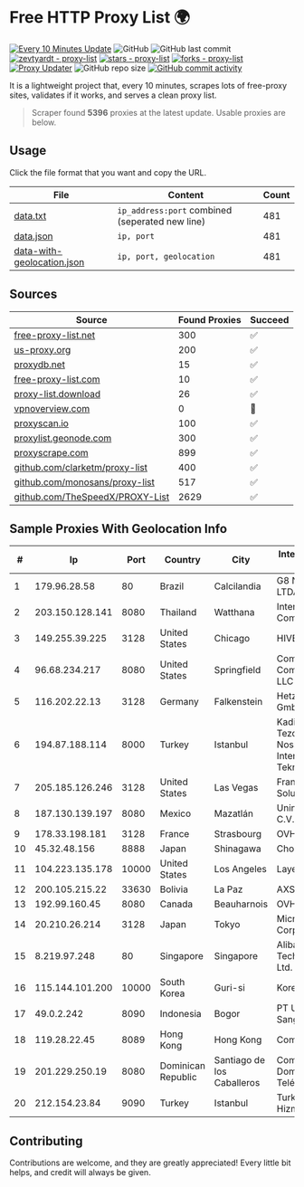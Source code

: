 
# Free HTTP Proxy List 🌍

[![Every 10 Minutes Update](https://github.com/mertguvencli/http-proxy-list/actions/workflows/main.yml/badge.svg?branch=main)](https://github.com/mertguvencli/http-proxy-list/actions/workflows/main.yml)
![GitHub](https://img.shields.io/github/license/mertguvencli/http-proxy-list)
![GitHub last commit](https://img.shields.io/github/last-commit/mertguvencli/http-proxy-list)
[![zevtyardt - proxy-list](https://img.shields.io/static/v1?label=zevtyardt&message=proxy-list&color=blue&logo=github)](https://github.com/zevtyardt/proxy-list "Go to GitHub repo")
[![stars - proxy-list](https://img.shields.io/github/stars/zevtyardt/proxy-list?style=social)](https://github.com/zevtyardt/proxy-list)
[![forks - proxy-list](https://img.shields.io/github/forks/zevtyardt/proxy-list?style=social)](https://github.com/zevtyardt/proxy-list)
[![Proxy Updater](https://github.com/zevtyardt/proxy-list/workflows/Proxy%20Updater/badge.svg)](https://github.com/zevtyardt/proxy-list/actions?query=workflow:"Proxy+Updater")
![GitHub repo size](https://img.shields.io/github/repo-size/zevtyardt/proxy-list)
[![GitHub commit activity](https://img.shields.io/github/commit-activity/m/zevtyardt/proxy-list?logo=commits)](https://github.com/zevtyardt/proxy-list/commits/main)

It is a lightweight project that, every 10 minutes, scrapes lots of free-proxy sites, validates if it works, and serves a clean proxy list.

> Scraper found **5396** proxies at the latest update. Usable proxies are below.

## Usage

Click the file format that you want and copy the URL.

|File|Content|Count|
|----|-------|-----|
|[data.txt](https://raw.githubusercontent.com/mertguvencli/http-proxy-list/main/proxy-list/data.txt)|`ip_address:port` combined (seperated new line)|481|
|[data.json](https://raw.githubusercontent.com/mertguvencli/http-proxy-list/main/proxy-list/data.json)|`ip, port`|481|
|[data-with-geolocation.json](https://raw.githubusercontent.com/mertguvencli/http-proxy-list/main/proxy-list/data-with-geolocation.json)|`ip, port, geolocation`|481|

## Sources

|Source|Found Proxies|Succeed|
|------|-------------|-------|
|[free-proxy-list.net](https://free-proxy-list.net)|300|✅|
|[us-proxy.org](https://www.us-proxy.org)|200|✅|
|[proxydb.net](http://proxydb.net)|15|✅|
|[free-proxy-list.com](https://free-proxy-list.com/?page=&port=&type%5B%5D=http&type%5B%5D=https&up_time=0&search=Search)|10|✅|
|[proxy-list.download](https://www.proxy-list.download/HTTP)|26|✅|
|[vpnoverview.com](https://vpnoverview.com/privacy/anonymous-browsing/free-proxy-servers)|0|🚫|
|[proxyscan.io](https://www.proxyscan.io)|100|✅|
|[proxylist.geonode.com](https://proxylist.geonode.com/api/proxy-list?limit=300&page=1&sort_by=lastChecked&sort_type=desc&protocols=http,https)|300|✅|
|[proxyscrape.com](https://api.proxyscrape.com/v2/?request=displayproxies&protocol=http&timeout=10000&country=all&ssl=all&anonymity=all)|899|✅|
|[github.com/clarketm/proxy-list](https://raw.githubusercontent.com/clarketm/proxy-list/master/proxy-list-raw.txt)|400|✅|
|[github.com/monosans/proxy-list](https://raw.githubusercontent.com/monosans/proxy-list/main/proxies/http.txt)|517|✅|
|[github.com/TheSpeedX/PROXY-List](https://raw.githubusercontent.com/TheSpeedX/PROXY-List/master/http.txt)|2629|✅|


## Sample Proxies With Geolocation Info

|#|Ip|Port|Country|City|Internet Service Provider|
|-|--|----|-------|----|-------------------------|
|1|179.96.28.58|80|Brazil|Calcilandia|G8 NETWORKS LTDA|
|2|203.150.128.141|8080|Thailand|Watthana|Internet Thailand Company Ltd|
|3|149.255.39.225|3128|United States|Chicago|HIVELOCITY, Inc.|
|4|96.68.234.217|8080|United States|Springfield|Comcast Cable Communications, LLC|
|5|116.202.22.13|3128|Germany|Falkenstein|Hetzner Online GmbH|
|6|194.87.188.114|8000|Turkey|Istanbul|Kadir Huseyin Tezcan Nosspeed Internet Teknolojileri|
|7|205.185.126.246|3128|United States|Las Vegas|FranTech Solutions|
|8|187.130.139.197|8080|Mexico|Mazatlán|Uninet S.A. de C.V.|
|9|178.33.198.181|3128|France|Strasbourg|OVH SAS|
|10|45.32.48.156|8888|Japan|Shinagawa|Choopa|
|11|104.223.135.178|10000|United States|Los Angeles|LayerHost|
|12|200.105.215.22|33630|Bolivia|La Paz|AXS Bolivia S. A.|
|13|192.99.160.45|8080|Canada|Beauharnois|OVH SAS|
|14|20.210.26.214|3128|Japan|Tokyo|Microsoft Corporation|
|15|8.219.97.248|80|Singapore|Singapore|Alibaba (US) Technology Co., Ltd.|
|16|115.144.101.200|10000|South Korea|Guri-si|Korea Telecom|
|17|49.0.2.242|8090|Indonesia|Bogor|PT Usaha Adi Sanggoro|
|18|119.28.22.45|8089|Hong Kong|Hong Kong|ComsenzNet|
|19|201.229.250.19|8080|Dominican Republic|Santiago de los Caballeros|Compañía Dominicana de Teléfonos S. A.|
|20|212.154.23.84|9090|Turkey|Istanbul|TurkNet Iletisim Hizmetleri|



## Contributing

Contributions are welcome, and they are greatly appreciated! Every
little bit helps, and credit will always be given.

